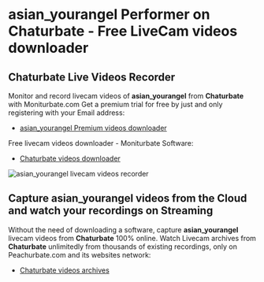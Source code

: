 # asian_yourangel Performer on Chaturbate - Free LiveCam videos downloader

## Chaturbate Live Videos Recorder

Monitor and record livecam videos of **asian_yourangel** from **Chaturbate** with Moniturbate.com
Get a premium trial for free by just and only registering with your Email address:
* [asian_yourangel Premium videos downloader](https://moniturbate.com/request-demo-licence-key.html)

Free livecam videos downloader - Moniturbate Software:
* [Chaturbate videos downloader](https://moniturbate.com/moniturbate-download-software.html)

![asian_yourangel livecam videos recorder](https://peachurnet.com/templates/moniturbate-software.png)


## Capture asian_yourangel videos from the Cloud and watch your recordings on Streaming

Without the need of downloading a software, capture **asian_yourangel** livecam videos from **Chaturbate** 100% online.
Watch Livecam archives from **Chaturbate** unlimitedly from thousands of existing recordings, only on Peachurbate.com and its websites network:
* [Chaturbate videos archives](https://peachurnet.com/)